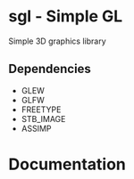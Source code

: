 # sgl - Simple GL
Simple 3D graphics library

## Dependencies
- GLEW
- GLFW
- FREETYPE
- STB_IMAGE
- ASSIMP

# Documentation